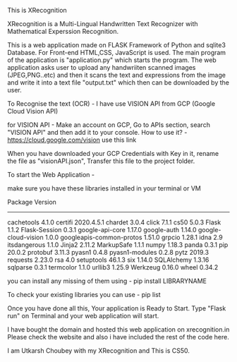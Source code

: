 This is XRecognition

XRecognition is a Multi-Lingual Handwritten Text Recognizer with Mathematical Experssion Recognition.

This is a web application made on FLASK Framework of Python and sqlite3 Database. For Front-end HTML,CSS, JavaScript is used.
The main program of the application is "application.py" which starts the program.
The web application asks user to upload any handwriiten scanned images (JPEG,PNG..etc)
and then it scans the text and expressions from the image and write it into a text file "output.txt" which then can be downloaded by the user.

To Recognise the text (OCR) - I have use VISION API from GCP (Google Cloud Vision API)

for VISION API - Make an account on GCP, Go to APIs section, search "VISION API" and then add it to your console.
How to use it? - https://cloud.google.com/vision use this link

When you have downloaded your GCP Credentials with Key in it, rename the file as "visionAPI.json", Transfer this file to the project folder.

To start the Web Application -

make sure you have these libraries installed in your terminal or VM

Package                  Version
------------------------ ----------
cachetools               4.1.0
certifi                  2020.4.5.1
chardet                  3.0.4
click                    7.1.1
cs50                     5.0.3
Flask                    1.1.2
Flask-Session            0.3.1
google-api-core          1.17.0
google-auth              1.14.0
google-cloud-vision      1.0.0
googleapis-common-protos 1.51.0
grpcio                   1.28.1
idna                     2.9
itsdangerous             1.1.0
Jinja2                   2.11.2
MarkupSafe               1.1.1
numpy                    1.18.3
panda                    0.3.1
pip                      20.0.2
protobuf                 3.11.3
pyasn1                   0.4.8
pyasn1-modules           0.2.8
pytz                     2019.3
requests                 2.23.0
rsa                      4.0
setuptools               46.1.3
six                      1.14.0
SQLAlchemy               1.3.16
sqlparse                 0.3.1
termcolor                1.1.0
urllib3                  1.25.9
Werkzeug                 0.16.0
wheel                    0.34.2


you can install any missing of them using - pip install LIBRARYNAME

To check your existing libraries you can use - pip list

Once you have done all this, Your application is Ready to Start.
Type "Flask run" on Terminal and your web application will start.


I have bought the domain and hosted this web application on xrecognition.in
Please check the website and also i have included the rest of the code here.

I am Utkarsh Choubey with my XRecognition and This is CS50.

